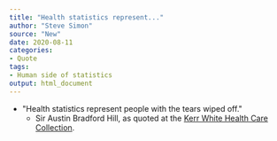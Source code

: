 ```yaml
---
title: "Health statistics represent..."
author: "Steve Simon"
source: "New"
date: 2020-08-11
categories:
- Quote
tags:
- Human side of statistics
output: html_document
---
```


+ "Health statistics represent people with the tears wiped off."
  + Sir Austin Bradford Hill, as quoted at the [Kerr White Health Care Collection](http://historical.hsl.virginia.edu/kerr/healthstats.cfm.html).

<!---More--->

